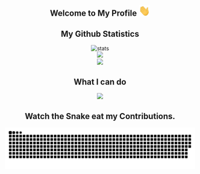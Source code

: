 <h2 align="center">Welcome to My Profile <img src="https://raw.githubusercontent.com/boidushya/Boidushya/main/wave.gif" width="30px"></h2>
<h2 align="center">My Github Statistics</h2>
<div align="center">
<img alt ="stats" src="https://github-readme-stats.vercel.app/api?username=meesam4687&show_icons=true&locale=en&theme=tokyonight&hide_border=true&include_all_commits=true">
  <br>
  <img src="https://github-readme-streak-stats.herokuapp.com/?user=meesam4687&theme=tokyonight&hide_border=true">
  <br>
  <img src='https://github-readme-stats.vercel.app/api/top-langs?username=meesam4687&hide=css&layout=compact&theme=tokyonight&hide_border=true'>
</div>
<h2 align="center">What I can do</h2>
<div align="center">
  <img src="https://skillicons.dev/icons?i=js,html,css,python,kotlin,nodejs">
</div>
<h2 align="center"> Watch the Snake eat my Contributions.</h2>
<div align="center">
<img alt="snake eating my contribution" src="https://github.com/meesam4687/meesam4687/blob/output/github-contribution-grid-snake.svg">
</div>
